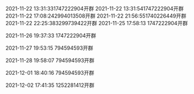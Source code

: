 2021-11-22 13:31:331747222904开群
2021-11-22 13:31:541747222904开群
2021-11-22 17:08:242994013508开群
2021-11-22 21:56:551740226449开群
2021-11-22 22:25:383299739422开群
2021-11-25 17:58:13 1747222904开群

2021-11-26 19:37:33 1747222904开群

2021-11-27 19:53:15 794594593开群

2021-11-28 19:58:07 794594593开群

2021-12-01 18:40:16 794594593开群

2021-12-02 17:41:35 1252281412开群

